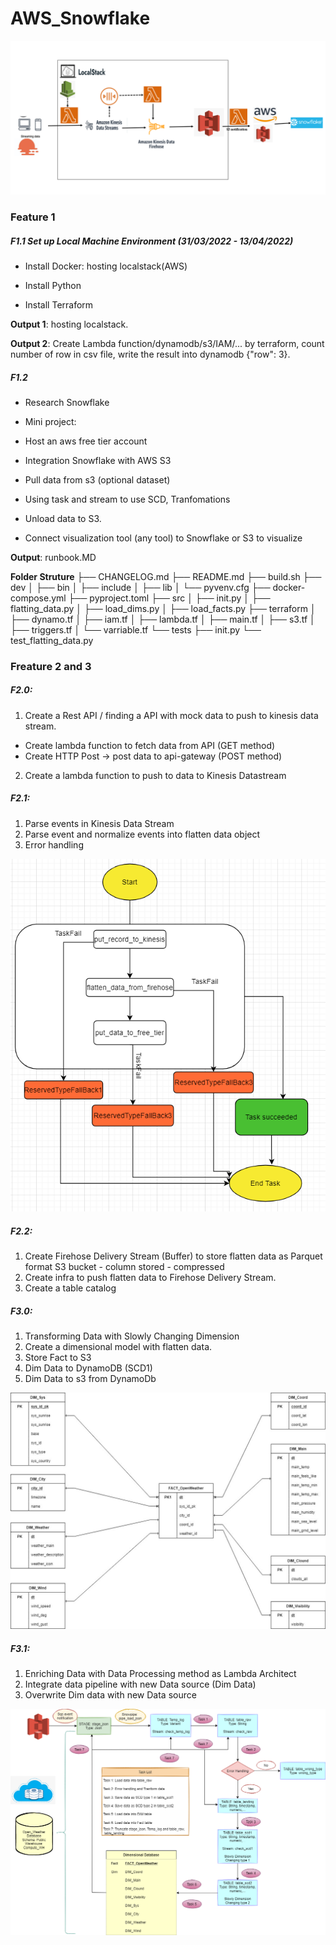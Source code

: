# AWS_Snowflake

![flow](image/flow.png)
### Feature 1

##### F1.1 Set up Local Machine Environment (31/03/2022 - 13/04/2022)

- Install Docker: hosting localstack(AWS)

- Install Python

- Install Terraform

**Output 1**: hosting localstack.

**Output 2**: Create Lambda function/dynamodb/s3/IAM/... by terraform, count number of row in csv file, write the result into dynamodb {"row": 3}.

##### F1.2

- Research Snowflake

- Mini project:

- Host an aws free tier account

- Integration Snowflake with AWS S3

- Pull data from s3 (optional dataset)

- Using task and stream to use SCD, Tranfomations

- Unload data to S3.

- Connect visualization tool (any  tool) to Snowflake or S3 to visualize

**Output**: runbook.MD

**Folder Struture**
├── CHANGELOG.md
├── README.md
├── build.sh
├── dev
│ ├── bin
│ ├── include
│ ├── lib
│ └── pyvenv.cfg
├── docker-compose.yml
├── pyproject.toml
├── src
│ ├── init.py
│ ├── flatting_data.py
│ ├── load_dims.py
│ ├── load_facts.py
├── terraform
│ ├── dynamo.tf
│ ├── iam.tf
│ ├── lambda.tf
│ ├── main.tf
│ ├── s3.tf
│ ├── triggers.tf
│ └── varriable.tf
└── tests
├── init.py
└── test_flatting_data.py

### Freature 2 and 3

##### F2.0:
1. Create a Rest API / finding a API with mock data to push to kinesis data stream.
- Create lambda function to fetch data from API (GET method)
- Create HTTP Post -> post data to api-gateway (POST method)
2. Create a lambda function to push to data to Kinesis Datastream

##### F2.1:
1. Parse events in Kinesis Data Stream
2. Parse event and normalize events into flatten  data object
3. Error handling

![Kinesis](image/kinesis.png)
##### F2.2:
1. Create Firehose Delivery Stream (Buffer) to store flatten data as Parquet format S3 bucket - column stored - compressed
2. Create infra to push flatten data to Firehose Delivery Stream.
3. Create a table catalog

##### F3.0:
1. Transforming Data with Slowly Changing Dimension
2. Create a dimensional model with flatten data.
3. Store Fact to S3
4. Dim Data to DynamoDB (SCD1)
5. Dim Data to s3 from DynamoDb

![OLTP](image/OLAP_schema.jpeg)

##### F3.1:
1. Enriching Data with Data Processing method as Lambda Architect
2. Integrate data pipeline with new Data source (Dim Data)
3. Overwrite Dim data with new Data source

![System Architecture](image/System_Architecture.png)